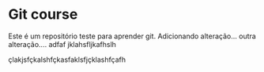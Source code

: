 # Git course

Este é um repositório teste para aprender git.
Adicionando alteração...
outra alteração....
adfaf
jklahsfljkafhslh

çlakjsfçkalshfçkasfaklsfjçklashfçafh
